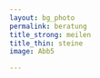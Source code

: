 ```yaml
---
layout: bg_photo
permalink: beratung
title_strong: meilen
title_thin: steine
image: Abb5

---
```

## 